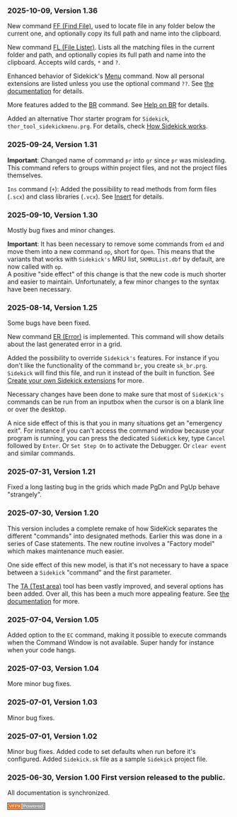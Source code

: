 ### 2025-10-09, Version 1.36

New command [FF (Find File)](documents/skff.md), used to locate file in any folder below the current one, and optionally copy its full path and name into the clipboard. 

New command [FL (File Lister)](documents/skfl.md). Lists all the matching files in the current folder and path, and optionally copies its full path and name into the clipboard. Accepts wild cards, `*` and `?`. 

Enhanced behavior of Sidekick's [Menu](documents/skmnu.md) command. Now all personal extensions are listed unless you use the optional command `??`. See [the documentation](documents/skmnu.md) for details.  

More features added to the [BR](documents/skbr.md) command. See [Help on BR](documents/skbr.md) for details.  

Added an alternative Thor starter program for `Sidekick`, `thor_tool_sidekickmenu.prg`. For details, check [How Sidekick works](documents/skhow.md).  

### 2025-09-24, Version 1.31

**Important**: Changed name of command `pr` into `gr` since `pr` was misleading. This command refers to groups within project files, and not the project files themselves.

`Ins` command (`+`): Added the possibility to read methods from form files (`.scx`) and class libraries (`.vcx`). See [Insert](documents/skins.md) for details.

### 2025-09-10, Version 1.30

Mostly bug fixes and minor changes.  

**Important**: It has been necessary to remove some commands from `ed` and move them into a new command `op`, short for `Open`. This means that the variants that works with `Sidekick's` MRU list, `SKMRUList.dbf` by default, are now called with `op`.  
A positive "side effect" of this change is that the new code is much shorter and easier to maintain. Unfortunately, a few minor changes to the syntax have been necessary.

### 2025-08-14, Version 1.25

Some bugs have been fixed.  

New command [ER (Error)](documents/skerr.md) is implemented. This command will show details about the last generated error in a grid.  

Added the possibility to override `Sidekick's` features. For instance if you don't like the functionality of the command `br`, you create `sk_br.prg`. `Sidekick` will find this file, and run it instead of the built in function. See [Create your own Sidekick extensions](documents/skext.md) for more.

Necessary changes have been done to make sure that most of `SideKick's` commands can be run from an inputbox when the cursor is on a blank line or over the desktop.  

A nice side effect of this is that you in many situations get an "emergency exit". For instance if you can't access the command window because your program is running, you can press the dedicated `SideKick` key, type `Cancel` followed by `Enter`. Or `Set Step On` to activate the Debugger. Or `clear event` and similar commands.

### 2025-07-31, Version 1.21
Fixed a long lasting bug in the grids which made PgDn and PgUp behave "strangely". 

### 2025-07-30, Version 1.20
This version includes a complete remake of how SideKick separates the different "commands" into designated methods. Earlier this was done in a series of Case statements. The new routine involves a "Factory model" which makes maintenance much easier.  

One side effect of this new model, is that it's not necessary to have a space between a `Sidekick` "command" and the first parameter.  

The [TA (Test area)](documents/skta.md) tool has been vastly improved, and several options has been added. Over all, this has been a much more appealing feature. See [the documentation](documents/skta.md) for more.  



### 2025-07-04, Version 1.05
Added option to the `EC` command, making it possible to execute commands when the Command Window is not available. Super handy for instance when your code hangs.

### 2025-07-03, Version 1.04
More minor bug fixes.

### 2025-07-01, Version 1.03
Minor bug fixes.

### 2025-07-01, Version 1.02

Minor bug fixes. Added code to set defaults when run before it's configured.
Added `Sidekick.sk` file as a sample `Sidekick` project file.

### 2025-06-30, Version 1.00 First version released to the public.

All documentation is synchronized.



 

![Picture](./documents/Images/vfpxpoweredby_alternative.gif)
